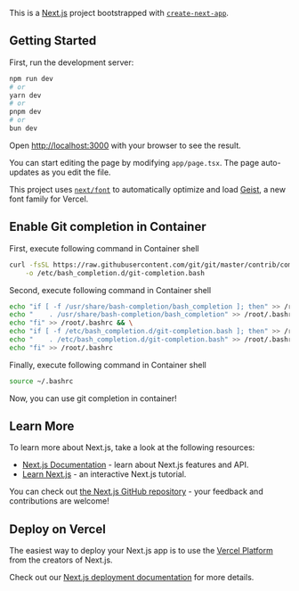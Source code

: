 This is a [Next.js](https://nextjs.org) project bootstrapped with [`create-next-app`](https://nextjs.org/docs/app/api-reference/cli/create-next-app).

## Getting Started

First, run the development server:

```bash
npm run dev
# or
yarn dev
# or
pnpm dev
# or
bun dev
```

Open [http://localhost:3000](http://localhost:3000) with your browser to see the result.

You can start editing the page by modifying `app/page.tsx`. The page auto-updates as you edit the file.

This project uses [`next/font`](https://nextjs.org/docs/app/building-your-application/optimizing/fonts) to automatically optimize and load [Geist](https://vercel.com/font), a new font family for Vercel.

## Enable Git completion in Container

First, execute following command in Container shell
```bash
curl -fsSL https://raw.githubusercontent.com/git/git/master/contrib/completion/git-completion.bash \
    -o /etc/bash_completion.d/git-completion.bash
```
Second, execute following command in Container shell

```bash
echo "if [ -f /usr/share/bash-completion/bash_completion ]; then" >> /root/.bashrc && \
echo "    . /usr/share/bash-completion/bash_completion" >> /root/.bashrc && \
echo "fi" >> /root/.bashrc && \
echo "if [ -f /etc/bash_completion.d/git-completion.bash ]; then" >> /root/.bashrc && \
echo "    . /etc/bash_completion.d/git-completion.bash" >> /root/.bashrc && \
echo "fi" >> /root/.bashrc
```
Finally, execute following command in Container shell
```bash
source ~/.bashrc
```

Now, you can use git completion in container!

## Learn More

To learn more about Next.js, take a look at the following resources:

- [Next.js Documentation](https://nextjs.org/docs) - learn about Next.js features and API.
- [Learn Next.js](https://nextjs.org/learn) - an interactive Next.js tutorial.

You can check out [the Next.js GitHub repository](https://github.com/vercel/next.js) - your feedback and contributions are welcome!

## Deploy on Vercel

The easiest way to deploy your Next.js app is to use the [Vercel Platform](https://vercel.com/new?utm_medium=default-template&filter=next.js&utm_source=create-next-app&utm_campaign=create-next-app-readme) from the creators of Next.js.

Check out our [Next.js deployment documentation](https://nextjs.org/docs/app/building-your-application/deploying) for more details.
